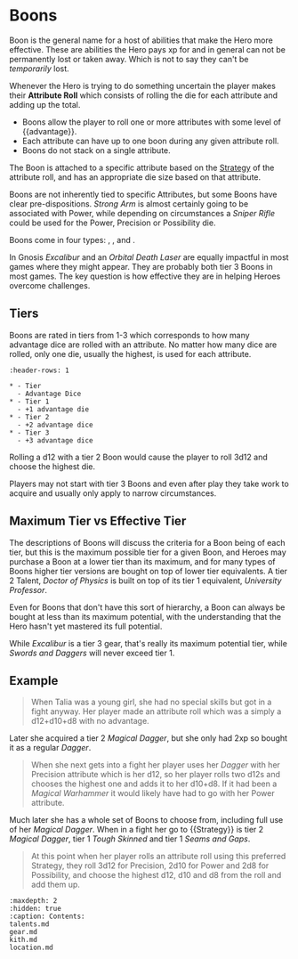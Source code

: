 # Boons

Boon is the general name for a host of abilities that
make the Hero more effective.  These are abilities the 
Hero pays xp for and in general can not be permanently 
lost or taken away.  Which is not to say they can't be
*temporarily* lost.

Whenever the Hero is trying to do something uncertain 
the player makes their **Attribute Roll** which consists of
rolling the die for each attribute and adding up the total.

* Boons allow the player to roll one or more attributes with 
some level of {{advantage}}.  
* Each attribute can have up to one boon during any given 
attribute roll.
* Boons do not stack on a single attribute.

The Boon is attached to a specific attribute based on 
the [Strategy](../../play/challenge.md#strategy) 
of the attribute roll, and has an
appropriate die size based on that attribute.  

Boons are not inherently tied to specific Attributes, 
but some Boons have clear pre-dispositions.  *Strong Arm*
is almost certainly going to be associated with Power, 
while depending on circumstances a *Sniper Rifle* could 
be used for the Power, Precision or Possibility die.

Boons come in four types: [](talents.md), [](gear.md), 
[](kith.md) and 
[](location.md).


In Gnosis *Excalibur* and an *Orbital Death Laser* are equally 
impactful in most games where they might appear.  They are 
probably both tier 3 Boons in most games.  The key 
question is how effective they are in helping Heroes overcome
challenges.  






## Tiers

Boons are rated in tiers from 1-3 which corresponds to how 
many advantage dice are rolled with an attribute. 
No matter how many dice are rolled, only one die,
usually the highest, is used for each attribute. 

```{list-table}
:header-rows: 1

* - Tier
  - Advantage Dice
* - Tier 1
  - +1 advantage die
* - Tier 2
  - +2 advantage dice
* - Tier 3
  - +3 advantage dice
```

Rolling a d12 with a tier 2 Boon would cause the player to roll
3d12 and choose the highest die.

Players may not start with tier 3 Boons and even after play they take 
work to acquire and usually only apply to narrow circumstances.

## Maximum Tier vs Effective Tier

The descriptions of Boons will discuss the criteria for a Boon being
of each tier, but this is the maximum possible tier for a given 
Boon, and Heroes may purchase a Boon at a lower tier than its
maximum, and for many types of Boons higher tier versions are bought 
on top of lower tier equivalents. 
A tier 2 Talent, *Doctor of Physics* is built on top
of its tier 1 equivalent, *University Professor*. 

Even for Boons that don't have this sort of hierarchy, 
a Boon can always be bought at less than its maximum potential, 
with the understanding that the Hero hasn't yet mastered its full
potential.

While *Excalibur* is a tier 3 gear, that's really its 
maximum potential tier, while *Swords and Daggers* will 
never exceed tier 1.  



## Example


> When Talia was a young girl, she had no special skills
but got in a fight anyway. Her player made an attribute roll
which was a simply a d12+d10+d8 with no advantage.

Later she acquired a tier 2 *Magical Dagger*, but she 
only had 2xp so bought it as a regular *Dagger*.

> When she next gets into a fight her player uses her *Dagger* 
with her Precision attribute which is her d12, 
so her player rolls two d12s and chooses the highest 
one and adds it to her d10+d8.  If it had been a *Magical Warhammer*
it would likely have had to go with her Power attribute.

Much later she has a whole set of Boons to choose from, 
including full use of her *Magical Dagger*.
When in a fight her go to {{Strategy}} is tier 2 
*Magical Dagger*, tier 1 *Tough Skinned* and tier 1 
*Seams and Gaps*.

> At this point when her player rolls an attribute 
roll using this preferred Strategy, they roll
3d12 for Precision, 2d10 for Power and 2d8 for Possibility, 
and choose the highest d12, d10 and d8 from the roll
and add them up.


```{toctree}
:maxdepth: 2
:hidden: true
:caption: Contents:
talents.md
gear.md
kith.md
location.md
```